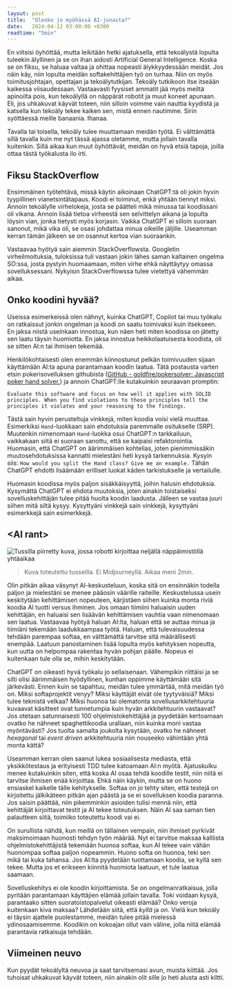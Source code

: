 ```yaml
---
layout: post
title:  "Olenko jo myöhässä AI-junasta?"
date:   2024-04-12 03:00:00 +0300
readtime: "5min"
---
```


En viitsisi öyhöttää, mutta leikitään hetki ajatuksella, että tekoälystä lopulta tuleekin älyllinen ja se on ihan aidosti Artificial General Intelligence. Koska se on fiksu, se haluaa valtaa ja ohittaa nopeasti älykkyydessään meidät. Jos näin käy, niin lopulta meidän softakehittäjien työ on turhaa. Niin on myös toimitusjohtajan, opettajan ja tekoälytutkijan. Tekoäly tutkikoon itse itseään kaikessa viisaudessaan. Vastaavasti fyysiset ammatit jää myös meiltä apinoilta pois, kun tekoälyllä on näppärät robotit ja muut koneet apunaan. Eli, jos uhkakuvat käyvät toteen, niin silloin voimme vain nauttia kyydistä ja katsella kun tekoäly tekee kaiken sen, mistä ennen nautimme. Sirin syöttäessä meille banaania. Ihanaa.

<!-- excerpt-end -->

Tavalla tai toisella, tekoäly tulee muuttamaan meidän työtä. Ei välttämättä sillä tavalla kuin me nyt tässä ajassa oletamme, mutta jollain tavalla kuitenkin. Sillä aikaa kun muut öyhöttävät, meidän on hyvä etsiä tapoja, joilla ottaa tästä työkalusta ilo irti.

## Fiksu StackOverflow

Ensimmäinen työtehtävä, missä käytin aikoinaan ChatGPT:tä oli jokin hyvin tyypillinen vianetsintätapaus. Koodi ei toiminut, enkä yhtään tiennyt miksi. Annoin tekoälylle virhelokeja, josta se päätteli mikä minussa tai koodissani oli vikana. Annoin lisää tietoa virheestä sen selvittelyn aikana ja lopulta löysin vian, jonka tietysti myös korjasin. Vaikka ChatGPT ei silloin suoraan sanonut, mikä vika oli, se osasi johdattaa minua oikeille jäljille. Useamman kerran tämän jälkeen se on osannut kertoa vian suoraankin.

Vastaavaa hyötyä sain aiemmin StackOverflowsta. Googletin virheilmoituksia, tuloksissa tuli vastaan jokin lähes saman kaltainen ongelma SO:ssa, josta pystyin huomaamaan, miten virhe ehkä näyttäytyy omassa sovelluksessani. Nykyisin StackOverflowssa tulee vietettyä vähemmän aikaa.

## Onko koodini hyvää?

Useissa esimerkeissä olen nähnyt, kuinka ChatGPT, Copilot tai muu työkalu on ratkaissut jonkin ongelman ja koodi on saatu toimivaksi kuin itsekseen. En jaksa niistä useinkaan innostua, kun näen heti miten koodissa on jätetty sen laatu täysin huomiotta. En jaksa innostua heikkolaatuisesta koodista, oli se sitten AI:n tai ihmisen tekemää.

Henkilökohtaisesti olen enemmän kiinnostunut pelkän toimivuuden sijaan käyttämään AI:ta apuna parantamaan koodin laatua. Tätä postausta varten etsin pokerisovelluksen githubista ([GitHub - goldfire/pokersolver: Javascript poker hand solver.](https://github.com/goldfire/pokersolver)) ja annoin ChatGPT:lle kutakuinkin seuraavan promptin: 

```
Evaluate this software and focus on how well it applies with SOLID 
principles. When you find violations to these principles tell the 
principles it violates and your reasoning to the findings.
```

Tästä sain hyvin perusteltuja vinkkejä, miten koodia voisi vielä muuttaa. Esimerkiksi `Hand`-luokkaan sain ehdotuksia paremmalle ositukselle (SRP). Muutenkin nimenomaan `Hand`-luokka osui ChatGPT:n tarkkailuun, vaikkakaan siitä ei suoraan sanottu, että se kaipaisi refaktorointia. Huomasin, että ChatGPT on äärimmäisen kohtelias, joten pienimmissäkin muutosehdotuksissa kannatti mielestäni heti kysyä tarkennuksia. Kysyin siis: `How would you split the Hand class? Give me an example.` Tähän ChatGPT ehdotti lisäämään erilliset luokat käden tarkistukselle ja vertailulle.

Huomasin koodissa myös paljon sisäkkäisyyttä, joihin halusin ehdotuksia. Kysymättä ChatGPT ei ehdota muutoksia, joten ainakin toistaiseksi sovelluskehittäjän tulee pitää huolta koodin laadusta. Jälleen se vastaa juuri siihen mitä siltä kysyy. Kysyttyäni vinkkejä sain vinkkejä, kysyttyäni esimerkkejä sain esimerkkejä.

## \<AI rant>

![Tussilla piirretty kuva, jossa robotti kirjoittaa neljällä näppäimistöllä yhtäaikaa](/assets/img/robotti.png)

> Kuva toteutettu tusseilla. Ei Midjourneyllä. Aikaa meni 2min.

Olin pitkän aikaa väsynyt AI-keskusteluun, koska sitä on ensinnäkin todella paljon ja mielestäni se menee pääosin väärille raiteille. Keskustelussa usein keskitytään kehittämisen nopeuteen, kärjistäen siihen kuinka monta riviä koodia AI tuotti versus ihminen. Jos omaan tiimiini haluaisin uuden kehittäjän, en haluaisi sen lisäävän kehittämisen vauhtia vaan nimenomaan sen laatua. Vastaavaa hyötyä haluan AI:lta, haluan että se auttaa minua ja tiimiäni tekemään laadukkaampaa työtä. Haluan, että tulevaisuudessa tehdään parempaa softaa, en välttämättä tarvitse sitä määrällisesti enempää. Laatuun panostaminen lisää lopulta myös kehityksen nopeutta, kun uutta on helpompaa rakentaa hyvän pohjan päälle. Nopeus ei kuitenkaan tule olla se, mihin keskitytään.

ChatGPT on oikeasti hyvä työkalu jo sellaisenaan. Vähempikin riittäisi ja se silti olisi äärimmäisen hyödyllinen, kunhan oppimme käyttämään sitä järkevästi. Ennen kuin se tapahtuu, meidän tulee ymmärtää, mitä meidän työ on. Miksi softaprojektit venyy? Miksi käyttäjät eivät ole tyytyväisiä? Miksi tulee teknistä velkaa? Miksi huonoa tai olematonta sovellusarkkitehtuuria kuvaavat käsitteet ovat tunnetumpia kuin hyvän arkkitehtuurin vastaavat? Jos otetaan satunnaisesti 100 ohjelmistokehittäjää ja pyydetään kertoamaan ovatko he nähneet spaghettikoodia urallaan, niin kuinka moni vastaa myöntävästi? Jos tuolta samalta joukolta kysytään, ovatko he nähneet *hexagonal* tai *event driven* arkkitehtuuria niin nouseeko vähintään yhtä monta kättä?

Useamman kerran olen saanut lukea sosiaalisesta mediasta, että yksikkötestaus ja erityisesti TDD tulee katoamaan AI:n myötä. Ajatuskulku menee kutakuinkin siten, että koska AI osaa tehdä koodille testit, niin niitä ei tarvitse ihmisen enää kirjoittaa. Ehkä näin käykin, mutta se on huono ensiaskel kaikelle tälle kehitykselle. Softaa on jo tehty siten, että testejä on kirjoitettu jälkikäteen pitkän ajan päästä ja se ei sovelluksen koodia paranna. Jos saisin päättää, niin pikemminkin asioiden tulisi mennä niin, että kehittäjät kirjoittavat testit ja AI tekee toteutuksen. Näin AI saa saman tien palautteen siitä, toimiiko toteutettu koodi vai ei.

On surullista nähdä, kun meillä on tällainen vempain, niin ihmiset pyrkivät maksimoimaan huonosti tehdyn työn määrää. Nyt ei tarvitse maksaa kalliista ohjelmistokehittäjistä tekemään huonoa softaa, kun AI tekee vain vähän huonompaa softaa paljon nopeammin. Huono softa on huonoa, teki sen mikä tai kuka tahansa. Jos AI:lta pyydetään tuottamaan koodia, se kyllä sen tekee. Mutta jos et erikseen kiinnitä huomiota laatuun, et tule laatua saamaan.

Sovelluskehitys ei ole koodin kirjoittamista. Se on ongelmanratkaisua, jolla pyritään parantamaan käyttäjien elämää jollain tavalla. Toki voidaan kysyä, parantaako sitten suoratoistopalvelut oikeasti elämää? Onko veroja kuitenkaan kiva maksaa? Lähdetään siitä, että *kyllä* ja *on*. Vielä kun tekoäly ei täysin ajattele puolestamme, meidän tulee pitää mielessä ydinosaamisemme. Koodikin on kokoajan ollut vain väline, jolla niitä elämää parantavia ratkaisuja tehdään.

## Viimeinen neuvo

Kun pyydät tekoälyltä neuvoa ja saat tarvitsemasi avun, muista kiittää. Jos tuhoisat uhkakuvat käyvät toteen, niin ainakin olit sille jo heti alusta asti kiltti.
